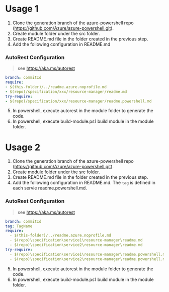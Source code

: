 # Usage 1
1. Clone the generation branch of the azure-powershell repo (https://github.com/Azure/azure-powershell.git).
2. Create module folder under the src folder.
3. Create README.md file in the folder created in the previous step.
4. Add the following configuration in README.md

### AutoRest Configuration
> see https://aka.ms/autorest

``` yaml
branch: commitId
require:
- $(this-folder)/../readme.azure.noprofile.md
- $(repo)/specification/xxx/resource-manager/readme.md
try-require:
- $(repo)/specification/xxx/resource-manager/readme.powershell.md
```

5. In powershell, execute autorest in the module folder to generate the code.
6. In powershell, execute build-module.ps1 build module in the module folder.

# Usage 2
1. Clone the generation branch of the azure-powershell repo (https://github.com/Azure/azure-powershell.git).
2. Create module folder under the src folder.
3. Create README.md file in the folder created in the previous step.
4. Add the following configuration in README.md. The `tag` is defined in each servie readme.powershell.md.

### AutoRest Configuration
> see https://aka.ms/autorest

``` yaml
branch: commitId
tag: TagName
require: 
  - $(this-folder)/../readme.azure.noprofile.md 
  - $(repo)\specification\service1\resource-manager\readme.md 
  - $(repo)\specification\service2\resource-manager\readme.md 
try-require: 
  - $(repo)\specification\service1\resource-manager\readme.powershell.md 
  - $(repo)\specification\service2\resource-manager\readme.powershell.md 
```

5. In powershell, execute autorest in the module folder to generate the code.
6. In powershell, execute build-module.ps1 build module in the module folder.